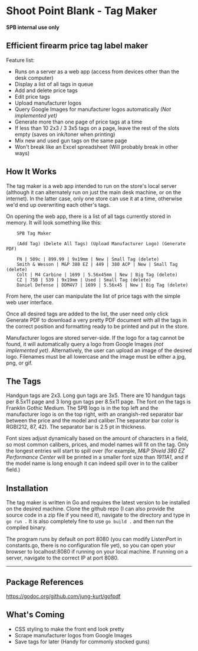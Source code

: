 # Shoot Point Blank - Tag Maker

**SPB internal use only**

## Efficient firearm price tag label maker

Feature list:
- Runs on a server as a web app (access from devices other than the desk computer)
- Display a list of all tags in queue
- Add and delete price tags
- Edit price tags
- Upload manufacturer logos
- Query Google Images for manufacturer logos automatically *(Not implemented yet)*
- Generate more than one page of price tags at a time
- If less than 10 2x3 / 3 3x5 tags on a page, leave the rest of the slots empty (saves on ink/toner when printing)
- Mix new and used gun tags on the same page
- Won't break like an Excel spreadsheet (Will probably break in other ways)

## How It Works

The tag maker is a web app intended to run on the store's local server (although it can alternately run on just the main desk machine, or on the internet). In the latter case, only one store can use it at a time, otherwise we'd end up overwriting each other's tags.

On opening the web app, there is a list of all tags currently stored in memory. It will look something like this: 

```
    SPB Tag Maker

    (Add Tag) (Delete All Tags) (Upload Manufacturer Logo) (Generate PDF)

    FN | 509c | 899.99 | 9x19mm | New | Small Tag (delete)
    Smith & Wesson | M&P 380 EZ | 449 | 380 ACP | New | Small Tag (delete)
    Colt | M4 Carbine | 1699 | 5.56x45mm | New | Big Tag (delete)
    CZ | 75B | 539 | 9x19mm | Used | Small Tag (delete)
    Daniel Defense | DDM4V7 | 1699 | 5.56x45 | New | Big Tag (delete)
```

From here, the user can manipulate the list of price tags with the simple web user interface.

Once all desired tags are added to the list, the user need only click Generate PDF to download a very pretty PDF document with all the tags in the correct position and formatting ready to be printed and put in the store.

Manufacturer logos are stored server-side. If the logo for a tag cannot be found, it will automatically query a logo from Google Images *(not implemented yet)*. Alternatively, the user can upload an image of the desired logo. Filenames must be all lowercase and the image must be either a jpg, png, or gif.

## The Tags

Handgun tags are 2x3. Long gun tags are 3x5. There are 10 handgun tags per 8.5x11 page and 3 long gun tags per 8.5x11 page. The font on the tags is Franklin Gothic Medium. The SPB logo is in the top left and the manufacturer logo is on the top right, with an orangish-red separator bar between the price and the model and caliber.The separator bar color is RGB(212, 87, 42). The separator bar is 2.5 pt in thickness.

Font sizes adjust dynamically based on the amount of characters in a field, so most common calibers, prices, and model names will fit on the tag. Only the longest entries will start to spill over (for example, *M&P Shield 380 EZ Performance Center* will be printed in a smaller font size than *1911A1*, and if the model name is long enough it can indeed spill over in to the caliber field.)

## Installation

The tag maker is written in Go and requires the latest version to be installed on the desired machine. Clone the github repo (I can also provide the source code in a zip file if you need it), navigate to the directory and type in `go run .` It is also completely fine to use `go build .` and then run the compiled binary.

The program runs by default on port 8080 (you can modify ListenPort in constants.go, there is no configuration file yet), so you can open your browser to localhost:8080 if running on your local machine. If running on a server, navigate to the correct IP at port 8080.
____

## Package References
https://godoc.org/github.com/jung-kurt/gofpdf

## What's Coming

- CSS styling to make the front end look pretty
- Scrape manufacturer logos from Google Images
- Save tags for later (Handy for commonly stocked guns)
